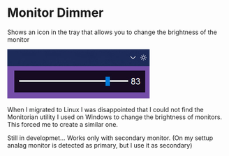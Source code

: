 # Monitor Dimmer
Shows an icon in the tray that allows you to change the brightness of the monitor

![alt text](https://github.com/sQimy/Monitor-Dimmer/blob/main/preview.jpg?raw=true)

When I migrated to Linux I was disappointed that I could not find the Monitorian utility I used on Windows to change the brightness of monitors. This forced me to create a similar one. 

Still in developmet...
Works only with secondary monitor. (On my settup analag monitor is detected as primary, but I use it as secondary)
